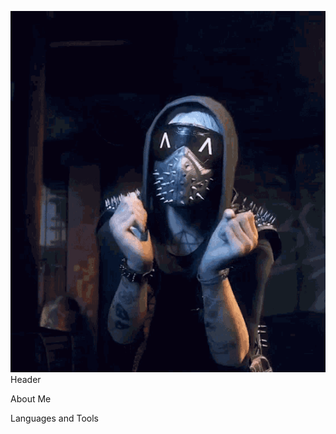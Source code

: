 ![Header](https://github.com/MarcusProgram/MarcusProgram/blob/main/assets/watch.gif)
Header

About Me

Languages and Tools
 
